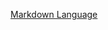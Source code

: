 [Markdown Language](https://docs.github.com/en/get-started/writing-on-github/getting-started-with-writing-and-formatting-on-github/basic-writing-and-formatting-syntax)

